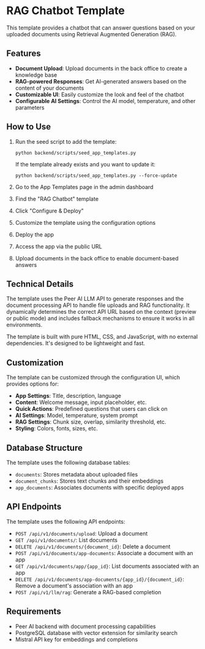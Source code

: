 # RAG Chatbot Template

This template provides a chatbot that can answer questions based on your uploaded documents using Retrieval Augmented Generation (RAG).

## Features

- **Document Upload**: Upload documents in the back office to create a knowledge base
- **RAG-powered Responses**: Get AI-generated answers based on the content of your documents
- **Customizable UI**: Easily customize the look and feel of the chatbot
- **Configurable AI Settings**: Control the AI model, temperature, and other parameters

## How to Use

1. Run the seed script to add the template:
   ```
   python backend/scripts/seed_app_templates.py
   ```

   If the template already exists and you want to update it:
   ```
   python backend/scripts/seed_app_templates.py --force-update
   ```

2. Go to the App Templates page in the admin dashboard
3. Find the "RAG Chatbot" template
4. Click "Configure & Deploy"
5. Customize the template using the configuration options
6. Deploy the app
7. Access the app via the public URL
8. Upload documents in the back office to enable document-based answers

## Technical Details

The template uses the Peer AI LLM API to generate responses and the document processing API to handle file uploads and RAG functionality. It dynamically determines the correct API URL based on the context (preview or public mode) and includes fallback mechanisms to ensure it works in all environments.

The template is built with pure HTML, CSS, and JavaScript, with no external dependencies. It's designed to be lightweight and fast.

## Customization

The template can be customized through the configuration UI, which provides options for:

- **App Settings**: Title, description, language
- **Content**: Welcome message, input placeholder, etc.
- **Quick Actions**: Predefined questions that users can click on
- **AI Settings**: Model, temperature, system prompt
- **RAG Settings**: Chunk size, overlap, similarity threshold, etc.
- **Styling**: Colors, fonts, sizes, etc.

## Database Structure

The template uses the following database tables:

- `documents`: Stores metadata about uploaded files
- `document_chunks`: Stores text chunks and their embeddings
- `app_documents`: Associates documents with specific deployed apps

## API Endpoints

The template uses the following API endpoints:

- `POST /api/v1/documents/upload`: Upload a document
- `GET /api/v1/documents/`: List documents
- `DELETE /api/v1/documents/{document_id}`: Delete a document
- `POST /api/v1/documents/app-documents`: Associate a document with an app
- `GET /api/v1/documents/app/{app_id}`: List documents associated with an app
- `DELETE /api/v1/documents/app-documents/{app_id}/{document_id}`: Remove a document's association with an app
- `POST /api/v1/llm/rag`: Generate a RAG-based completion

## Requirements

- Peer AI backend with document processing capabilities
- PostgreSQL database with vector extension for similarity search
- Mistral API key for embeddings and completions
